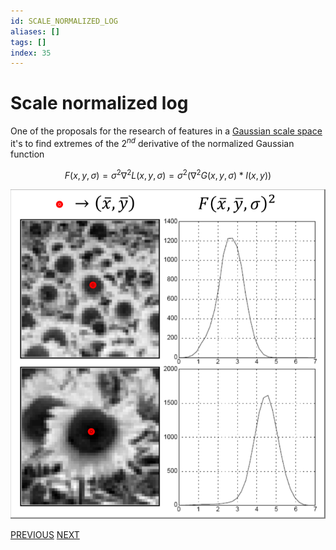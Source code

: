 ```yaml
---
id: SCALE_NORMALIZED_LOG
aliases: []
tags: []
index: 35
---
```


# Scale normalized log

One of the proposals for the research of features in a [Gaussian scale space](pages/computer_vision/local_features/scale_invariance.md#scale%20space) it's to find extremes of the $2^{nd}$ derivative of the normalized Gaussian function

$$
F(x,y,\sigma) = \sigma^2\nabla^2L(x,y,\sigma) = \sigma^2(\nabla^2G(x,y,\sigma)\ast I(x,y))
$$

![](assets/computer_vision/Pasted_image_20240314101650.png)

[PREVIOUS](pages/computer_vision/local_features/scale_invariance.md) [NEXT](pages/computer_vision/local_features/dog_detector.md)

